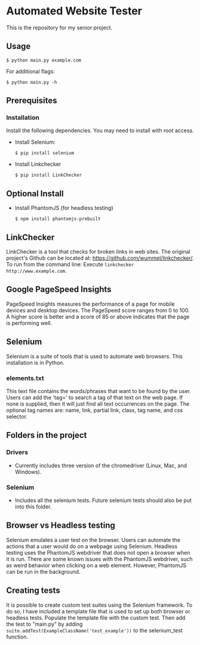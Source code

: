 # Automated Website Tester

This is the repository for my senior project.

## Usage
```
$ python main.py example.com
```

For additional flags:
```
$ python main.py -h
```

## Prerequisites

### Installation
Install the following dependencies. You may need to install with root access.

* Install Selenium:
    ```
    $ pip install selenium
    ```

* Install Linkchecker
    ```
    $ pip install LinkChecker
    ```

## Optional Install

* Install PhantomJS (for headless testing)
    ```
    $ npm install phantomjs-prebuilt
    ```

## LinkChecker
LinkChecker is a tool that checks for broken links in web sites.
The original project's Github can be located at: https://github.com/wummel/linkchecker/.
To run from the command line:
Execute ``linkchecker http://www.example.com``.

## Google PageSpeed Insights
PageSpeed Insights measures the performance of a page for mobile devices and
desktop devices. The PageSpeed score ranges from 0 to 100. A higher score is better
and a score of 85 or above indicates that the page is performing well.

## Selenium
Selenium is a suite of tools that is used to automate web browsers. This installation
is in Python.  

### elements.txt
This text file contains the words/phrases that want to be found by the user.
Users can add the 'tag=' to search a tag of that text on the web page. If none is supplied,
then it will just find all text occurrences on the page.
The optional tag names are: name, link, partial link, class, tag name, and css selector.

## Folders in the project

### Drivers

* Currently includes three version of the chromedriver (Linux, Mac, and Windows).

### Selenium

* Includes all the selenium tests. Future selenium tests should also be put
into this folder.

## Browser vs Headless testing

Selenium emulates a user test on the browser. Users can automate the actions that a user would do on a webpage using Selenium. Headless testing
uses the PhantomJS webdriver that does not open a browser when it is run. There are some known issues with the PhantomJS webdriver, such as
weird behavior when clicking on a web element. However, PhantomJS can be run in the background.

## Creating tests
It is possible to create custom test suites using the Selenium framework. To do so, I have included
a template file that is used to set up both browser or headless tests. Populate the template file
with the custom test. Then add the test to "main.py" by adding
``suite.addTest(ExampleClassName('test_example'))`` to the selenium_test function.
